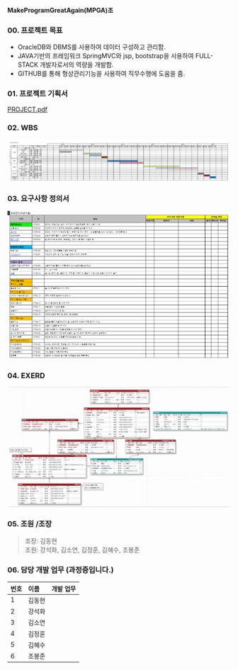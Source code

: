 #### MakeProgramGreatAgain(MPGA)조

### 00. 프로젝트 목표
+ OracleDB와 DBMS를 사용하여 데이터 구성하고 관리함.
+ JAVA기반의 프레임워크 SpringMVC와 jsp, bootstrap을 사용하여 FULL-STACK 개발자로서의 역량을 개발함.
+ GITHUB를 통해 형상관리기능을 사용하여 직무수행에 도움을 줌.


### 01. 프로젝트 기획서  
[PROJECT.pdf](https://github.com/hykim-king/MPGA/blob/main/PROJECT.pdf "PROJECT.pdf")  

### 02. WBS
![WBS](https://github.com/hykim-king/MPGA/blob/main/WBS.png "WBS")  

### 03. 요구사항 정의서
![WANT](https://github.com/hykim-king/MPGA/blob/main/WANT.png "WANT")  

### 04. EXERD
![EXERD](https://github.com/hykim-king/MPGA/blob/main/EXERD.png "EXERD")  


### 05. 조원 /조장
> 조장: 김동현  
> 조원: 강석화, 김소연, 김정훈, 김혜수, 조봉준
 
### 06. 담당 개발 업무 (과정중입니다.)
|번호|이름|개발 업무
|:-----|:-----|:-----|
|1     |김동현 |      |
|2     |강석화 |      |
|3     |김소연 |      |
|4     |김정훈 |      |
|5     |김혜수 |      |
|6     |조봉준 |      |

